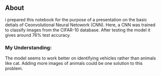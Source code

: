 ## About 
i prepared this notebook for the purpose of a presentation on the basic detials of Ceonvolutional Neural Netowork (CNN). Here, a CNN was trained to classify images from the CIFAR-10 database. After testing the model it gives around 76% test accuracy. 

### My Understanding:
The model seems to work better on identifying vehicles rather than animals like cat. Adding more images of animals could be one solution to this problem.


